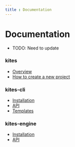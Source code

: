 ```yaml
---
title : Documentation
---
```



# Documentation

* TODO: Need to update

<div markdown="1">

### kites

* [Overview](/documentation/overview/)
* [How to create a new project](/documentation/guide/)

### kites-cli

* [Installation](/documentation/kites-cli/installation)
* [API](/documentation/kites-cli/cli)
* [Templates](/documentation/kites-cli/templates)

### kites-engine

* [Installation](/documentation/kites-engine/installation)
* [API](/documentation/kites-engine/api)


</div>

